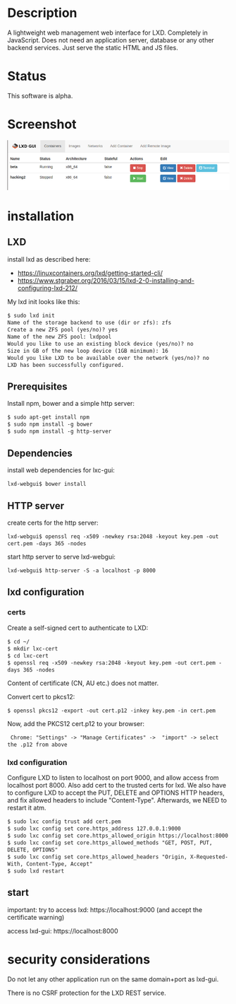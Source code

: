 # Description

A lightweight web management web interface for LXD.
Completely in JavaScript. Does not need an application server, database or any other
backend services. Just serve the static HTML and JS files.

# Status

This software is alpha.

# Screenshot

![Screenshot](/doc/screenshot-overview.png?raw=true "Screenshot")

# installation

## LXD

install lxd as described here:
 - https://linuxcontainers.org/lxd/getting-started-cli/
 - https://www.stgraber.org/2016/03/15/lxd-2-0-installing-and-configuring-lxd-212/

My lxd init looks like this:
```
$ sudo lxd init
Name of the storage backend to use (dir or zfs): zfs
Create a new ZFS pool (yes/no)? yes
Name of the new ZFS pool: lxdpool
Would you like to use an existing block device (yes/no)? no
Size in GB of the new loop device (1GB minimum): 16
Would you like LXD to be available over the network (yes/no)? no
LXD has been successfully configured.
```


## Prerequisites

Install npm, bower and a simple http server:
```
$ sudo apt-get install npm
$ sudo npm install -g bower
$ sudo npm install -g http-server
```

## Dependencies

install web dependencies for lxc-gui:
```
lxd-webgui$ bower install
```

## HTTP server

create certs for the http server:
```
lxd-webgui$ openssl req -x509 -newkey rsa:2048 -keyout key.pem -out cert.pem -days 365 -nodes
```


start http server to serve lxd-webgui:
```
lxd-webgui$ http-server -S -a localhost -p 8000
```

## lxd configuration

### certs

Create a self-signed cert to authenticate to LXD:

```
$ cd ~/
$ mkdir lxc-cert
$ cd lxc-cert
$ openssl req -x509 -newkey rsa:2048 -keyout key.pem -out cert.pem -days 365 -nodes
```
Content of certificate (CN, AU etc.) does not matter.

Convert cert to pkcs12:
```
$ openssl pkcs12 -export -out cert.p12 -inkey key.pem -in cert.pem
```

Now, add the PKCS12 cert.p12 to your browser:
```
 Chrome: "Settings" -> "Manage Certificates" ->  "import" -> select the .p12 from above
```

### lxd configuration

Configure LXD to listen to localhost on port 9000, and allow access from localhost port 8000.
Also add cert to the trusted certs for lxd. We also have to configure LXD to accept the PUT, DELETE and OPTIONS HTTP headers, and fix allowed headers to  include "Content-Type".
Afterwards, we NEED to restart it atm.

```
$ sudo lxc config trust add cert.pem
$ sudo lxc config set core.https_address 127.0.0.1:9000
$ sudo lxc config set core.https_allowed_origin https://localhost:8000
$ sudo lxc config set core.https_allowed_methods "GET, POST, PUT, DELETE, OPTIONS"
$ sudo lxc config set core.https_allowed_headers "Origin, X-Requested-With, Content-Type, Accept"
$ sudo lxd restart
```


## start

important:
try to access lxd: https://localhost:9000
(and accept the certificate warning)


access lxd-gui: https://localhost:8000



# security considerations

Do not let any other application run on the same domain+port as lxd-gui.


There is no CSRF protection for the LXD REST service.
